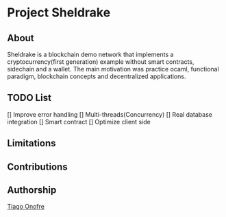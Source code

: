 # Project Sheldrake

## About
Sheldrake is a blockchain demo network that implements a cryptocurrency(first generation) example without smart contracts, sidechain and a wallet. The main motivation was practice ocaml, functional paradigm, blockchain concepts and decentralized applications.

## TODO List
 [] Improve error handling
 [] Multi-threads(Concurrency)
 [] Real database integration
 [] Smart contract
 [] Optimize client side

## Limitations

## Contributions

## Authorship
[Tiago Onofre](https://github.com/OnofreTZK)
